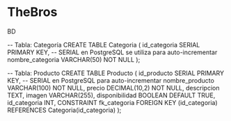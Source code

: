 # TheBros

BD

-- Tabla: Categoría
CREATE TABLE Categoria (
    id_categoria SERIAL PRIMARY KEY,  -- SERIAL en PostgreSQL se utiliza para auto-incrementar
    nombre_categoria VARCHAR(50) NOT NULL
);

-- Tabla: Producto
CREATE TABLE Producto (
    id_producto SERIAL PRIMARY KEY,  -- SERIAL en PostgreSQL para auto-incrementar
    nombre_producto VARCHAR(100) NOT NULL,
    precio DECIMAL(10,2) NOT NULL,
    descripcion TEXT,
    imagen VARCHAR(255),
    disponibilidad BOOLEAN DEFAULT TRUE,
    id_categoria INT,
    CONSTRAINT fk_categoria
      FOREIGN KEY (id_categoria)
      REFERENCES Categoria(id_categoria)
);
